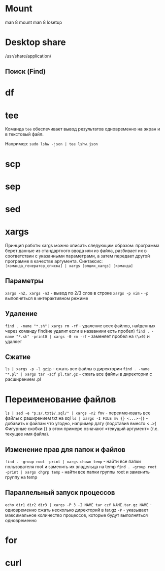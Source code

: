 # Mount
man 8 mount
man 8 losetup

# Desktop share
/usr/share/application/

## Поиск (Find)

# df

# tee
Команда `tee` обеспечивает вывод результатов одновременно на экран и в текстовый файл.

Например:
`sudo lshw -json | tee lshw.json`

# scp
# sep
# sed

# xargs
Принцип работы xargs можно описать следующим образом: программа берет данные из стандартного ввода или из файла, разбивает их в соответствии с указанными параметрами, а затем передает другой программе в качестве аргумента.
Синтаксис:
`[команда_генератор_списка] | xargs [опции_xargs] [команда]`
## Параметры
`xargs -n2, xargs -n3` - вывод по 2/3 слов в строке
`xargs -p vim` - `-p` выполняться в интерактивном режиме
## Удаление
`find . -name "*.sh"| xargs rm -rf` - удаление всех файлов, найденных через команду find(не удалит если в названиии есть пробел)
`find . -name "*.sh" -print0 | xargs -0 rm -rf` - заменяет пробел на `(\x0)` и удаляет
## Сжатие
`ls | xargs -p -l gzip` - сжать все файлы в директории
`find . -name "*.pl" | xargs tar -zcf pl.tar.gz` - сжать все файлы в директории с расширением .pl
# Переименование файлов
`ls | sed -e "p;s/.txt$/.sql/" | xargs -n2 fmv` - переименовать все файлы с раширением txt на sql
`ls | xargs -I FILE mv {} <...>-{}` - добавить к файлам что угодно, например дату (подставив вместо <..>)
Фигурные скобки {} в этом примере означают «текущий аргумент» (т.е. текущее имя файла).
## Изменение прав для папок и файлов
`find . -group root -print | xargs chown temp` - найти все папки пользователя root и заменить их владельца на temp
`find . -group root -print | xargs chgrp temp` - найти все папки группы root и заменить группу на temp
## Параллельный запуск процессов
`echo dir1 dir2 dir3 | xargs -P 3 -I NAME tar czf NAME.tar.gz NAME` - одновременно cжать несколько директорий в tar.gz
`-P` - указывает максимальное количество процессов, которые будут выполняться одновременно

# for

# curl
